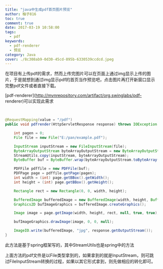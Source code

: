 ```yaml
---
title: "java中生成pdf首页图片预览"
author: 柚子816
toc: true
comment: true
date: 2017-03-19 10:58:00
tags: 
  - pdf
keywords:
  - pdf-renderer
  - 预览
category: Java
cover: ./8c308ab9-0d30-45cd-895b-6330539ccdcd.jpeg
---
```


在项目有上传pdf的需求，然而上传完图片可以在页面上通过img显示上传的图片，于是就想到通过img显示pdf的首页当作预览吧，点击图片再打开新窗口显示完整pdf文件或者直接下载。

[pdf-renderer](http://mvnrepository.com/artifact/org.swinglabs/pdf-
renderer)可以实现此需求


​    
```java
@RequestMapping(value = "/pdf")
public void pdfrender(HttpServletResponse response) throws IOException {

    int pagen = 0;
    File file = new File("E:/pan/example.pdf");

    InputStream inputStream = new FileInputStream(file);
    ByteArrayOutputStream byteArrayOutputStream = new ByteArrayOutputStream();
    StreamUtils.copy(inputStream, byteArrayOutputStream);
    ByteBuffer buf = ByteBuffer.wrap(byteArrayOutputStream.toByteArray());

    PDFFile pdffile = new PDFFile(buf);
    PDFPage page = pdffile.getPage(pagen);
    int width = (int) page.getBBox().getWidth();
    int height = (int) page.getBBox().getHeight();

    Rectangle rect = new Rectangle(0, 0, width, height);

    BufferedImage bufferedImage = new BufferedImage(width, height, BufferedImage.TYPE_INT_RGB);
    Graphics2D bufImageGraphics = bufferedImage.createGraphics();

    Image image = page.getImage(width, height, rect, null, true, true);

    bufImageGraphics.drawImage(image, 0, 0, null);

    ImageIO.write(bufferedImage, "jpg", response.getOutputStream());
}
```

此方法是基于spring框架写的，其中StreamUtils也是spring中的方法

上面方法的pdf文件是以File类型拿到的，如果拿到的就是InputStream，则可跳过FileInputStream转换的过程，如果以其它形式拿到，则先做相应的转化即可。

